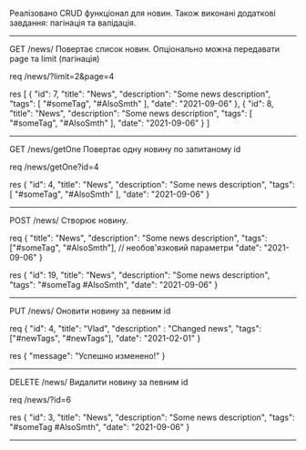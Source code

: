 Реалізовано CRUD функціонал для новин. Також виконані додаткові завдання: пагінація та валідація.

----------------------------------------------------------------

GET /news/
Повертає список новин. Опціонально можна передавати page та limit (пагінація)

req /news/?limit=2&page=4

res
[
{
"id": 7,
"title": "News",
"description": "Some news description",
"tags": [
"#someTag",
"#AlsoSmth"
],
"date": "2021-09-06"
},
{
"id": 8,
"title": "News",
"description": "Some news description",
"tags": [
"#someTag",
"#AlsoSmth"
],
"date": "2021-09-06"
}
]

----------------------------------------------------------------

GET /news/getOne
Повертає одну новину по запитаному id

req /news/getOne?id=4

res
{
"id": 4,
"title": "News",
"description": "Some news description",
"tags": [
"#someTag",
"#AlsoSmth"
],
"date": "2021-09-06"
}

----------------------------------------------------------------

POST /news/
Створює новину.

req
{
"title": "News",
"description": "Some news description",
"tags": ["#someTag", "#AlsoSmth"], // необов'язковий параметри
"date": "2021-09-06"
}

res
{
"id": 19,
"title": "News",
"description": "Some news description",
"tags": "#someTag #AlsoSmth",
"date": "2021-09-06"
}

----------------------------------------------------------------

PUT /news/
Оновити новину за певним id

req
{
    "id": 4,
    "title": "Vlad",
    "description" : "Changed news",
    "tags": ["#newTags", "#newTags"],
    "date": "2021-02-01"
}

res
{
    "message": "Успешно изменено!"
}

----------------------------------------------------------------

DELETE /news/
Видалити новину за певним id

req /news/?id=6

res 
{
    "id": 3,
    "title": "News",
    "description": "Some news description",
    "tags": "#someTag #AlsoSmth",
    "date": "2021-09-06"
}

----------------------------------------------------------------
